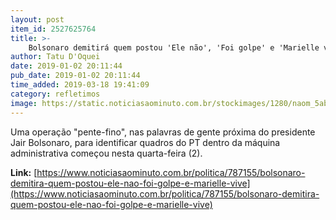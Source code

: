 ```yaml
---
layout: post
item_id: 2527625764
title: >-
    Bolsonaro demitirá quem postou 'Ele não', 'Foi golpe' e 'Marielle vive'
author: Tatu D'Oquei
date: 2019-01-02 20:11:44
pub_date: 2019-01-02 20:11:44
time_added: 2019-03-18 19:41:09
category: refletimos
image: https://static.noticiasaominuto.com.br/stockimages/1280/naom_5ab5ac2f5f05c.jpg
---
```


Uma operação "pente-fino", nas palavras de gente próxima do presidente Jair Bolsonaro, para identificar quadros do PT dentro da máquina administrativa começou nesta quarta-feira (2).

**Link:** [https://www.noticiasaominuto.com.br/politica/787155/bolsonaro-demitira-quem-postou-ele-nao-foi-golpe-e-marielle-vive](https://www.noticiasaominuto.com.br/politica/787155/bolsonaro-demitira-quem-postou-ele-nao-foi-golpe-e-marielle-vive)


